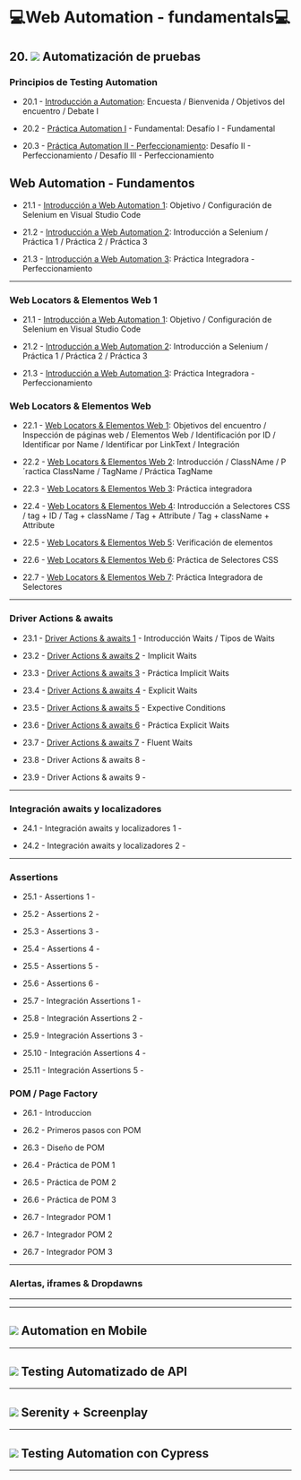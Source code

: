 # :computer:Web Automation - fundamentals:computer:

## 20. <img src="https://img.icons8.com/external-flaticons-flat-flat-icons/30/null/external-qa-agile-flaticons-flat-flat-icons.png"/> Automatización de pruebas

### Principios de Testing Automation

- 20.1 - [Introducción a Automation](https://github.com/eugenia1984/QA/blob/main/EGG/web_automation_fundamentals/01_introducci%C3%B3n_a_web_automation_1.md): Encuesta / Bienvenida / Objetivos del encuentro / Debate I

- 20.2 - [Práctica Automation I](https://github.com/eugenia1984/QA/blob/main/EGG/web_automation_fundamentals/02_introducci%C3%B3n_a_web_automation_2.md) - Fundamental: Desafío I - Fundamental

- 20.3 - [Práctica Automation II - Perfeccionamiento](https://github.com/eugenia1984/QA/blob/main/EGG/web_automation_fundamentals/03_introduccion_a_web_automation_3.md): Desafío II - Perfeccionamiento / Desafío III - Perfeccionamiento

## Web Automation - Fundamentos

- 21.1 - [Introducción a Web Automation 1](https://github.com/eugenia1984/QA/blob/main/EGG/web_automation_fundamentals/04_introduccion_a_web_automation_4.md): Objetivo / Configuración de Selenium en Visual Studio Code

- 21.2 - [Introducción a Web Automation 2](https://github.com/eugenia1984/QA/blob/main/EGG/web_automation_fundamentals/05_introduccion_a_web_automation_5.md): Introducción a Selenium / Práctica 1 / Práctica 2 / Práctica 3

- 21.3 - [Introducción a Web Automation 3](https://github.com/eugenia1984/QA/blob/main/EGG/web_automation_fundamentals/06_introduccion_a_web_automation_6.md): Práctica Integradora - Perfeccionamiento

---

### Web Locators & Elementos Web 1

- 21.1 - [Introducción a Web Automation 1](https://github.com/eugenia1984/QA/blob/main/EGG/web_automation_fundamentals/04_introduccion_a_web_automation_4.md): Objetivo / Configuración de Selenium en Visual Studio Code

- 21.2 - [Introducción a Web Automation 2](https://github.com/eugenia1984/QA/blob/main/EGG/web_automation_fundamentals/05_introduccion_a_web_automation_5.md): Introducción a Selenium / Práctica 1 / Práctica 2 / Práctica 3

- 21.3 - [Introducción a Web Automation 3](https://github.com/eugenia1984/QA/blob/main/EGG/web_automation_fundamentals/06_introduccion_a_web_automation_6.md): Práctica Integradora - Perfeccionamiento

### Web Locators & Elementos Web 

- 22.1 - [Web Locators & Elementos Web 1](https://github.com/eugenia1984/QA/blob/main/EGG/web_automation_fundamentals/07_web_locators_elementos_web_1.md): Objetivos del encuentro / Inspección de páginas web / Elementos Web / Identificación por ID / Identificar por Name / Identificar por LinkText / Integración

- 22.2 - [Web Locators & Elementos Web 2](https://github.com/eugenia1984/QA/blob/main/EGG/web_automation_fundamentals/08_web_locators_elementos_web_2.md): Introducción / ClassNAme / P´ractica ClassName / TagName / Práctica TagName

- 22.3 - [Web Locators & Elementos Web 3](https://github.com/eugenia1984/QA/blob/main/EGG/web_automation_fundamentals/09_web_locators_elementos_web_3.md): Práctica integradora

- 22.4 - [Web Locators & Elementos Web 4](https://github.com/eugenia1984/QA/blob/main/EGG/web_automation_fundamentals/10_web_locators_elementos_web_4.md): Introducción a Selectores CSS / tag + ID / Tag + className / Tag + Attribute / Tag + className + Attribute

- 22.5 - [Web Locators & Elementos Web 5](https://github.com/eugenia1984/QA/blob/main/EGG/web_automation_fundamentals/11_web_locators_elementos_web_5.md): Verificación de elementos

- 22.6 - [Web Locators & Elementos Web 6](https://github.com/eugenia1984/QA/blob/main/EGG/web_automation_fundamentals/12_web_locators_elementos_web_6.md): Práctica de Selectores CSS

- 22.7 - [Web Locators & Elementos Web 7](https://github.com/eugenia1984/QA/blob/main/EGG/web_automation_fundamentals/13_web_locators_elementos_web_7.md): Práctica Integradora de Selectores 

---

### Driver Actions & awaits

- 23.1 - [Driver Actions & awaits 1](https://github.com/eugenia1984/QA/blob/main/EGG/web_automation_fundamentals/14_driver_actions_awaits_1.md) - Introducción Waits / Tipos de Waits

- 23.2 - [Driver Actions & awaits 2](https://github.com/eugenia1984/QA/blob/main/EGG/web_automation_fundamentals/15_driver_actions_awaits_2.md) - Implicit Waits

- 23.3 - [Driver Actions & awaits 3](https://github.com/eugenia1984/QA/blob/main/EGG/web_automation_fundamentals/16_driver_actions_awaits_3.md) - Práctica Implicit Waits

- 23.4 - [Driver Actions & awaits 4](https://github.com/eugenia1984/QA/blob/main/EGG/web_automation_fundamentals/17_driver_actions_awaits_4.md) - Explicit Waits

- 23.5 - [Driver Actions & awaits 5](https://github.com/eugenia1984/QA/blob/main/EGG/web_automation_fundamentals/18_driver_actions_awaits_5.md) - Expective Conditions
  
- 23.6 - [Driver Actions & awaits 6](https://github.com/eugenia1984/QA/blob/main/EGG/web_automation_fundamentals/19_driver_actions_awaits_6.md) - Práctica Explicit Waits

- 23.7 - [Driver Actions & awaits 7](https://github.com/eugenia1984/QA/blob/main/EGG/web_automation_fundamentals/20_driver_actions_awaits_7.md) - Fluent Waits

- 23.8 - Driver Actions & awaits 8 -

- 23.9 - Driver Actions & awaits 9 -

---

### Integración awaits y localizadores

- 24.1 - Integración awaits y localizadores 1 -

- 24.2 - Integración awaits y localizadores 2 -

---

### Assertions

- 25.1 - Assertions 1 -

- 25.2 - Assertions 2 -

- 25.3 - Assertions 3 -

- 25.4 - Assertions 4 -

- 25.5 - Assertions 5 -

- 25.6 - Assertions 6 -

- 25.7 - Integración Assertions 1 -

- 25.8 - Integración Assertions 2 -

- 25.9 - Integración Assertions 3 -

- 25.10 - Integración Assertions 4 -

- 25.11 - Integración Assertions 5 -  


### POM / Page Factory

- 26.1 - Introduccion

- 26.2 - Primeros pasos con POM

- 26.3 - Diseño de POM

- 26.4 - Práctica de POM 1

- 26.5 - Práctica de POM 2

- 26.6 - Práctica de POM 3

- 26.7 - Integrador POM 1

- 26.7 - Integrador POM 2

- 26.7 - Integrador POM 3  

---

### Alertas, iframes & Dropdawns

---
---

## <img src="https://img.icons8.com/external-flaticons-flat-flat-icons/30/null/external-qa-agile-flaticons-flat-flat-icons.png"/> Automation en Mobile

---

## <img src="https://img.icons8.com/external-flaticons-flat-flat-icons/30/null/external-qa-agile-flaticons-flat-flat-icons.png"/> Testing Automatizado de API

---

## <img src="https://img.icons8.com/external-flaticons-flat-flat-icons/30/null/external-qa-agile-flaticons-flat-flat-icons.png"/> Serenity + Screenplay

---

## <img src="https://img.icons8.com/external-flaticons-flat-flat-icons/30/null/external-qa-agile-flaticons-flat-flat-icons.png"/> Testing Automation con Cypress

---

